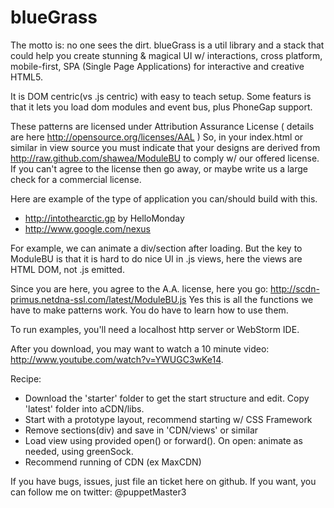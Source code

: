 # blueGrass
 The motto is: no one sees the dirt.
 blueGrass is a util library and a stack that could help you create stunning & magical UI w/ interactions,
    cross platform, mobile-first, SPA (Single Page Applications) for interactive and creative HTML5.

It is DOM centric(vs .js centric) with easy to teach setup.  Some featurs is that it lets you load dom modules and event bus, plus PhoneGap support.

These patterns are licensed under Attribution Assurance License ( details are here http://opensource.org/licenses/AAL )
So, in your index.html or similar in view source you must indicate that your designs are derived from http://raw.github.com/shawea/ModuleBU to comply w/ our offered license.
If you can't agree to the license then go away, or maybe write us a large check for a commercial license.

Here are example of the type of application you can/should build with this.
- http://intothearctic.gp by HelloMonday
- http://www.google.com/nexus

For example, we can animate a div/section after loading. But the key to ModuleBU is that it is hard to do nice UI in .js views, here the views are HTML DOM, not .js emitted.

Since you are here, you agree to the A.A. license, here you go: http://scdn-primus.netdna-ssl.com/latest/ModuleBU.js
Yes this is all the functions we have to make patterns work. You do have to learn how to use them.

To run examples, you'll need a localhost http server or WebStorm IDE.

After you download, you may want to watch a 10 minute video: http://www.youtube.com/watch?v=YWUGC3wKe14.


Recipe:
- Download the 'starter' folder to get the start structure and edit. Copy 'latest' folder into aCDN/libs.
- Start with a prototype layout, recommend starting w/ CSS Framework
- Remove sections(div) and save in 'CDN/views' or similar
- Load view using provided open() or forward(). On open: animate as needed, using greenSock.
- Recommend running of CDN (ex MaxCDN)


If you have bugs, issues, just file an ticket here on github.
If you want, you can follow me on twitter: @puppetMaster3
